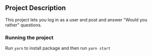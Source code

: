 ## Project Description

This project lets you log in as a user and post and answer "Would you rather" questions.

### Running the project

Run `yarn` to install package and then run `yarn start`